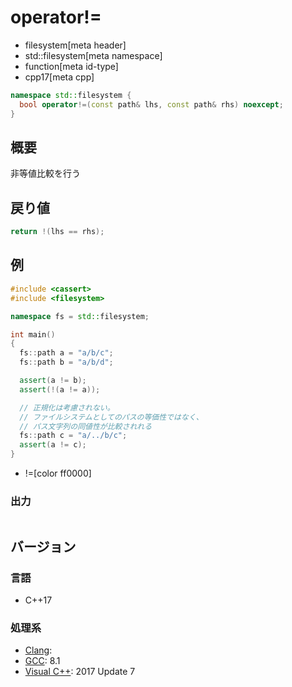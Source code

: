# operator!=
* filesystem[meta header]
* std::filesystem[meta namespace]
* function[meta id-type]
* cpp17[meta cpp]

```cpp
namespace std::filesystem {
  bool operator!=(const path& lhs, const path& rhs) noexcept;
}
```

## 概要
非等値比較を行う


## 戻り値
```cpp
return !(lhs == rhs);
```


## 例
```cpp example
#include <cassert>
#include <filesystem>

namespace fs = std::filesystem;

int main()
{
  fs::path a = "a/b/c";
  fs::path b = "a/b/d";

  assert(a != b);
  assert(!(a != a));

  // 正規化は考慮されない。
  // ファイルシステムとしてのパスの等価性ではなく、
  // パス文字列の同値性が比較されれる
  fs::path c = "a/../b/c";
  assert(a != c);
}
```
* !=[color ff0000]

### 出力
```
```

## バージョン
### 言語
- C++17

### 処理系
- [Clang](/implementation.md#clang):
- [GCC](/implementation.md#gcc): 8.1
- [Visual C++](/implementation.md#visual_cpp): 2017 Update 7
